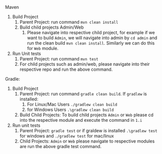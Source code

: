 Maven

1. Build  Project 
   1. Parent Project: run command `mvn clean install` 
   2. Build child projects Admin/Web
      1. Please navigate into respective child project, for example if we want to build `Admin`, we will navigate into admin 
      by `cd admin` and run the clean build `mvn clean install`. Similarly we can do this for `Web` module.
2. Run Unit tests
   1. Parent Project: run command `mvn test`
   2. For child projects such as admin/web, please navigate into their respective repo and run the above command.

Gradle: 
1. Build Project
   1. Parent Project: run command `gradle clean build`. If `gradlew` is installed: 
      1. For Linux/Mac Users `./gradlew clean build`
      2. for Windows Users `.\gradlew clean build`
   2. Build Child Projects: To build child projects `Admin` or `Web` please cd into the respective module and execute the command in `1.i`
2. Run unit tests
   1. Parent Project: `gradle test` or if graldew is installed `.\gradlew test` for windows and `./gradlew test` for mac/linux
   2. Child Projects: `Admin` or `Web` please navigate to respective modules are run the above gradle test command.